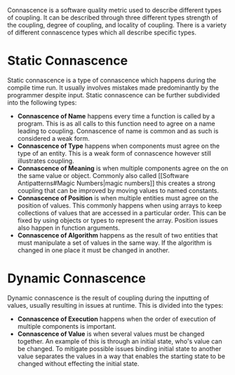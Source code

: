Connascence is a software quality metric used to describe different types of coupling. It can be described through three different types strength of the coupling, degree of coupling, and locality of coupling. There is a variety of different connascence types which all describe specific types.

# Static Connascence
Static connascence is a type of connascence which happens during the compile time run. It usually involves mistakes made predominantly by the programmer despite input. Static connascence can be further subdivided into the following types:
- **Connascence of Name** happens every time a function is called by a program. This is as all calls to this function need to agree on a name leading to coupling. Connascence of name is common and as such is considered a weak form.
- **Connascence of Type** happens when components must agree on the type of an entity. This is a weak form of connascence however still illustrates coupling.
- **Connascence of Meaning** is when multiple components agree on the on the same value or object. Commonly also called [[Software Antipatterns#Magic Numbers|magic numbers]] this creates a strong coupling that can be improved by moving values to named constants.
- **Connascence of Position** is when multiple entities must agree on the position of values. This commonly happens when using arrays to keep collections of values that are accessed in a particular order. This can be fixed by using objects or types to represent the array. Position issues also happen in function arguments.
- **Connascence of Algorithm** happens as the result of two entities that must manipulate a set of values in the same way. If the algorithm is changed in one place it must be changed in another.

# Dynamic Connascence
Dynamic connascence is the result of coupling during the inputting of values, usually resulting in issues at runtime. This is divided into the types:
- **Connascence of Execution** happens when the order of execution of multiple components is important.
- **Connascence of Value** is when several values must be changed together. An example of this is through an initial state, who's value can be changed. To mitigate possible issues binding initial state to another value separates the values in a way that enables the starting state to be changed without effecting the initial state.
